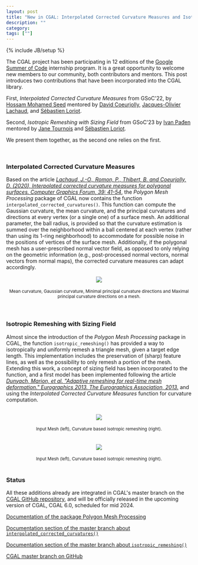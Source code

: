 ```yaml
---
layout: post
title: "New in CGAL: Interpolated Corrected Curvature Measures and Isotropic Remeshing with Sizing Field"
description: ""
category:
tags: [""]
---
```

{% include JB/setup %}

<p>
The CGAL project has been participating in 12 editions of the <a href="https://summerofcode.withgoogle.com/">Google Summer of Code</a>
internship program. It is a great opportunity to welcome new members to our community, both contributors and mentors.
This post introduces two contributions that have been incorporated into the CGAL library.

First, <em>Interpolated Corrected Curvature Measures</em> from GSoC'22, by <a href="https://www.linkedin.com/in/hossam-saeed-1abab91b3/">Hossam Mohamed Seed</a>
mentored by <a href="https://perso.liris.cnrs.fr/david.coeurjolly/">David Coeurjolly</a>,
<a href="https://jacquesolivierlachaud.github.io/">Jacques-Olivier Lachaud</a>, and <a href="https://geometryfactory.com/who-we-are/">Sébastien Loriot</a>.

Second,  <em>Isotropic Remeshing with Sizing Field</em> from GSoC'23  by <a href="https://3d.bk.tudelft.nl/ipaden/">Ivan Pađen</a> mentored by
<a href="https://geometryfactory.com/who-we-are/">Jane Tournois</a> and <a href="https://geometryfactory.com/who-we-are/">Sébastien Loriot</a>.

We present them together, as the second one relies on the first.

<br>
<h3>Interpolated Corrected Curvature Measures</h3>
Based on the article <a href="https://doi.org/10.1111/cgf.14067"><i>Lachaud, J.-O., Romon, P., Thibert, B. and Coeurjolly, D. (2020), Interpolated corrected curvature measures for polygonal surfaces. Computer Graphics Forum, 39: 41-54</i></a>,
the <em>Polygon Mesh Processing</em> package of CGAL now contains the function <code>interpolated_corrected_curvatures()</code>. This function
can compute the Gaussian curvature, the mean curvature, and the principal curvatures and directions at every vertex (or a single one)
of a surface mesh. An additional parameter, the ball radius, is provided so that the curvature estimation is summed over the neighborhood within
a ball centered at each vertex (rather than using its 1-ring neighborhood) to accommodate for possible noise in the positions of vertices of
the surface mesh.   Additionally,  if the polygonal mesh has a user-prescribed normal vector field, as opposed to only relying on the geometric information
(e.g., post-processed normal vectors, normal vectors from normal maps), the corrected curvature measures can adapt accordingly.

<br>
<br>
<div style="text-align:center;">
  <a href="../../../../images/bimba_curvature.png"><img src="../../../../images/bimba_curvature.png" style="max-width:95%"/></a><br>
  <br><small> Mean curvature, Gaussian curvature, Minimal principal curvature directions and Maximal principal curvature directions on a mesh.</small>
</div>
<br>
<br>

<h3>Isotropic Remeshing with Sizing Field</h3>

Almost since the introduction of the <em>Polygon Mesh Processing</em> package in CGAL, the function <code>isotropic_remeshing()</code>
has provided a way to isotropically and uniformly remesh a triangle mesh, given a target edge length. This implementation
includes the preservation of (sharp) feature lines, as well as the possibility to only remesh a portion of the mesh.
Extending this work, a concept of sizing field has been incorporated to the function, and a first model has been
implemented following the article <a href="https://diglib.eg.org/handle/10.2312/conf.EG2013.short.029-032"><i>Dunyach, Marion, et al. "Adaptive remeshing for real-time mesh deformation." Eurographics 2013. The Eurographics Association, 2013.</i></a>
and using the <em>Interpolated Corrected Curvature Measures</em> function for curvature computation.

<br>
<div style="text-align:center;">
  <a href="../../../../images/david_comparison.png"><img src="../../../../images/david_comparison.png" style="max-width:95%"/></a><br>
  <br><small>Input Mesh (left), Curvature based isotropic remeshing (right).</small>
</div>

<br>
<br>
<div style="text-align:center;">
  <a href="../../../../images/thorvaldsen_comparison.png"><img src="../../../../images/thorvaldsen_comparison.png" style="max-width:95%"/></a><br>
  <br><small>Input Mesh (left), Curvature based isotropic remeshing (right).</small>
</div>
<br>


<h3>Status</h3>

<p>All these additions already are integrated in CGAL's master branch on the
<a href="https://github.com/CGAL/cgal/">CGAL GitHub repository</a>, and will be officially released
in the upcoming version of CGAL, CGAL 6.0, scheduled for mid 2024.</p>

<i class="bi bi-book"></i>
<a href="https://doc.cgal.org/5.6/Manual/packages.html#PkgPolygonMeshProcessing">Documentation of the package Polygon Mesh Processing</a>
<br>

<i class="bi bi-book"></i>
<a href="https://cgal.geometryfactory.com/CGAL/doc/master/Polygon_mesh_processing/index.html#title59">Documentation section of the master branch about <code>interpolated_corrected_curvatures()</code></a>
<br>

<i class="bi bi-book"></i>
<a href="https://cgal.geometryfactory.com/CGAL/doc/master/Polygon_mesh_processing/index.html#title8">Documentation section of the master branch about <code>isotropic_remeshing()</code></a>
<br>

<i class="bi bi-arrow-down-circle"></i>

<a href="https://github.com/CGAL/cgal/tree/master">CGAL master branch on GitHub</a>

